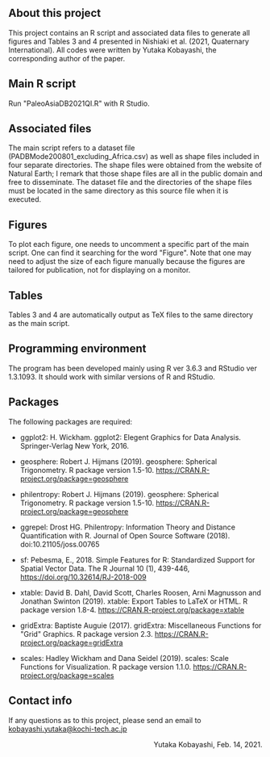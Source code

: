 ## About this project
This project contains an R script and associated data files to generate all figures and Tables 3 and 4 presented in Nishiaki et al. (2021, Quaternary International). All codes were written by Yutaka Kobayashi, the corresponding author of the paper.

## Main R script
Run "PaleoAsiaDB2021QI.R" with R Studio.

## Associated files
The main script refers to a dataset file (PADBMode200801_excluding_Africa.csv) as well as shape files included in four separate directories. The shape files were obtained from the website of Natural Earth; I remark that those shape files are all in the public domain and free to disseminate. The dataset file and the directories of the shape files must be located in the same directory as this source file when it is executed.
 
## Figures
To plot each figure, one needs to uncomment a specific part of the main script. One can find it searching for the word "Figure". Note that one may need to adjust the size of each figure manually because the figures are tailored for publication, not for displaying on a monitor.
 
## Tables
Tables 3 and 4 are automatically output as TeX files to the same directory as the main script.

## Programming environment
The program has been developed mainly using R ver 3.6.3 and RStudio ver 1.3.1093. It should work with similar versions of R and RStudio.

## Packages
The following packages are required:
 
+ ggplot2:
H. Wickham. ggplot2: Elegent Graphics for Data Analysis. Springer-Verlag New York, 2016.

+ geosphere:
Robert J. Hijmans (2019). geosphere: Spherical Trigonometry. R package version 1.5-10. https://CRAN.R-project.org/package=geosphere

+ philentropy:
Robert J. Hijmans (2019). geosphere: Spherical Trigonometry. R package version 1.5-10. https://CRAN.R-project.org/package=geosphere

+ ggrepel:
Drost HG.  Philentropy: Information Theory and Distance Quantification with R. Journal of Open Source Software (2018). doi:10.21105/joss.00765

+ sf:
Pebesma, E., 2018. Simple Features for R: Standardized Support for Spatial Vector Data. The R Journal 10 (1), 439-446, https://doi.org/10.32614/RJ-2018-009

+ xtable:
David B. Dahl, David Scott, Charles Roosen, Arni Magnusson and Jonathan Swinton (2019). xtable: Export Tables to LaTeX or HTML. R package version 1.8-4. https://CRAN.R-project.org/package=xtable

+ gridExtra:
Baptiste Auguie (2017). gridExtra: Miscellaneous Functions for "Grid" Graphics. R package version 2.3. https://CRAN.R-project.org/package=gridExtra

+ scales:
Hadley Wickham and Dana Seidel (2019). scales: Scale Functions for Visualization. R package version 1.1.0. https://CRAN.R-project.org/package=scales

## Contact info
If any questions as to this project, please send an email to kobayashi.yutaka@kochi-tech.ac.jp

<div style="text-align: right;">
Yutaka Kobayashi, Feb. 14, 2021.
</div>
